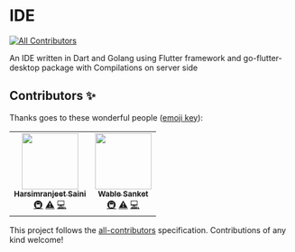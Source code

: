 # IDE
<!-- ALL-CONTRIBUTORS-BADGE:START - Do not remove or modify this section -->
[![All Contributors](https://img.shields.io/badge/all_contributors-1-orange.svg?style=flat-square)](#contributors-)
<!-- ALL-CONTRIBUTORS-BADGE:END -->
An IDE written in Dart and Golang using Flutter framework and go-flutter-desktop package
with Compilations on server side

## Contributors ✨

Thanks goes to these wonderful people ([emoji key](https://allcontributors.org/docs/en/emoji-key)):

<!-- ALL-CONTRIBUTORS-LIST:START - Do not remove or modify this section -->
<!-- prettier-ignore-start -->
<!-- markdownlint-disable -->
<table>
  <tr>
    <td align="center"><a href="https://github.com/harry-stark"><img src="https://avatars.githubusercontent.com/u/43717480?v=4?s=100" width="100px;" alt=""/><br /><sub><b>Harsimranjeet Saini</b></sub></a><br /><a href="#infra-harry-stark" title="Infrastructure (Hosting, Build-Tools, etc)">🚇</a> <a href="https://github.com/Sanketwable/IDE/commits?author=harry-stark" title="Tests">⚠️</a> <a href="https://github.com/Sanketwable/IDE/commits?author=harry-stark" title="Code">💻</a></td>
    <td align="center"><a href="http://wablesanket.xyz"><img src="https://avatars.githubusercontent.com/u/43716242?v=4?s=100" width="100px;" alt=""/><br /><sub><b>Wable Sanket</b></sub></a><br /><a href="#infra-Sanketwable" title="Infrastructure (Hosting, Build-Tools, etc)">🚇</a> <a href="https://github.com/Sanketwable/IDE/commits?author=Sanketwable" title="Tests">⚠️</a> <a href="https://github.com/Sanketwable/IDE/commits?author=Sanketwable" title="Code">💻</a></td>
  </tr>
</table>

<!-- markdownlint-restore -->
<!-- prettier-ignore-end -->

<!-- ALL-CONTRIBUTORS-LIST:END -->

This project follows the [all-contributors](https://github.com/all-contributors/all-contributors) specification. Contributions of any kind welcome!